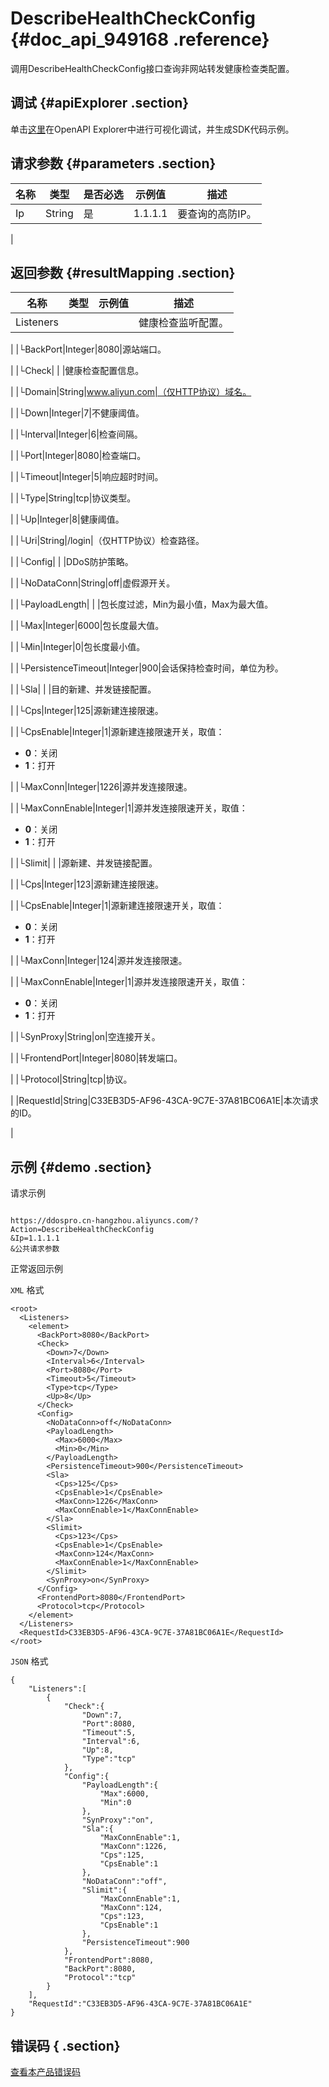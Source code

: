 # DescribeHealthCheckConfig {#doc_api_949168 .reference}

调用DescribeHealthCheckConfig接口查询非网站转发健康检查类配置。

## 调试 {#apiExplorer .section}

单击[这里](https://api.aliyun.com/#product=DDoSPro&api=DescribeHealthCheckConfig)在OpenAPI Explorer中进行可视化调试，并生成SDK代码示例。

## 请求参数 {#parameters .section}

|名称|类型|是否必选|示例值|描述|
|--|--|----|---|--|
|Ip|String|是|1.1.1.1|要查询的高防IP。

 |

## 返回参数 {#resultMapping .section}

|名称|类型|示例值|描述|
|--|--|---|--|
|Listeners| | |健康检查监听配置。

 |
|└BackPort|Integer|8080|源站端口。

 |
|└Check| | |健康检查配置信息。

 |
|└Domain|String|www.aliyun.com|（仅HTTP协议）域名。

 |
|└Down|Integer|7|不健康阈值。

 |
|└Interval|Integer|6|检查间隔。

 |
|└Port|Integer|8080|检查端口。

 |
|└Timeout|Integer|5|响应超时时间。

 |
|└Type|String|tcp|协议类型。

 |
|└Up|Integer|8|健康阈值。

 |
|└Uri|String|/login|（仅HTTP协议）检查路径。

 |
|└Config| | |DDoS防护策略。

 |
|└NoDataConn|String|off|虚假源开关。

 |
|└PayloadLength| | |包长度过滤，Min为最小值，Max为最大值。

 |
|└Max|Integer|6000|包长度最大值。

 |
|└Min|Integer|0|包长度最小值。

 |
|└PersistenceTimeout|Integer|900|会话保持检查时间，单位为秒。

 |
|└Sla| | |目的新建、并发链接配置。

 |
|└Cps|Integer|125|源新建连接限速。

 |
|└CpsEnable|Integer|1|源新建连接限速开关，取值：

 -   **0**：关闭
-   **1**：打开

 |
|└MaxConn|Integer|1226|源并发连接限速。

 |
|└MaxConnEnable|Integer|1|源并发连接限速开关，取值：

 -   **0**：关闭
-   **1**：打开

 |
|└Slimit| | |源新建、并发链接配置。

 |
|└Cps|Integer|123|源新建连接限速。

 |
|└CpsEnable|Integer|1|源新建连接限速开关，取值：

 -   **0**：关闭
-   **1**：打开

 |
|└MaxConn|Integer|124|源并发连接限速。

 |
|└MaxConnEnable|Integer|1|源并发连接限速开关，取值：

 -   **0**：关闭
-   **1**：打开

 |
|└SynProxy|String|on|空连接开关。

 |
|└FrontendPort|Integer|8080|转发端口。

 |
|└Protocol|String|tcp|协议。

 |
|RequestId|String|C33EB3D5-AF96-43CA-9C7E-37A81BC06A1E|本次请求的ID。

 |

## 示例 {#demo .section}

请求示例

``` {#request_demo}

https://ddospro.cn-hangzhou.aliyuncs.com/?Action=DescribeHealthCheckConfig
&Ip=1.1.1.1
&公共请求参数

```

正常返回示例

`XML` 格式

``` {#xml_return_success_demo}
<root>
  <Listeners>
    <element>
      <BackPort>8080</BackPort>
      <Check>
        <Down>7</Down>
        <Interval>6</Interval>
        <Port>8080</Port>
        <Timeout>5</Timeout>
        <Type>tcp</Type>
        <Up>8</Up>
      </Check>
      <Config>
        <NoDataConn>off</NoDataConn>
        <PayloadLength>
          <Max>6000</Max>
          <Min>0</Min>
        </PayloadLength>
        <PersistenceTimeout>900</PersistenceTimeout>
        <Sla>
          <Cps>125</Cps>
          <CpsEnable>1</CpsEnable>
          <MaxConn>1226</MaxConn>
          <MaxConnEnable>1</MaxConnEnable>
        </Sla>
        <Slimit>
          <Cps>123</Cps>
          <CpsEnable>1</CpsEnable>
          <MaxConn>124</MaxConn>
          <MaxConnEnable>1</MaxConnEnable>
        </Slimit>
        <SynProxy>on</SynProxy>
      </Config>
      <FrontendPort>8080</FrontendPort>
      <Protocol>tcp</Protocol>
    </element>
  </Listeners>
  <RequestId>C33EB3D5-AF96-43CA-9C7E-37A81BC06A1E</RequestId>
</root>

```

`JSON` 格式

``` {#json_return_success_demo}
{
	"Listeners":[
		{
			"Check":{
				"Down":7,
				"Port":8080,
				"Timeout":5,
				"Interval":6,
				"Up":8,
				"Type":"tcp"
			},
			"Config":{
				"PayloadLength":{
					"Max":6000,
					"Min":0
				},
				"SynProxy":"on",
				"Sla":{
					"MaxConnEnable":1,
					"MaxConn":1226,
					"Cps":125,
					"CpsEnable":1
				},
				"NoDataConn":"off",
				"Slimit":{
					"MaxConnEnable":1,
					"MaxConn":124,
					"Cps":123,
					"CpsEnable":1
				},
				"PersistenceTimeout":900
			},
			"FrontendPort":8080,
			"BackPort":8080,
			"Protocol":"tcp"
		}
	],
	"RequestId":"C33EB3D5-AF96-43CA-9C7E-37A81BC06A1E"
}
```

## 错误码 { .section}

[查看本产品错误码](https://error-center.aliyun.com/status/product/DDoSPro)

